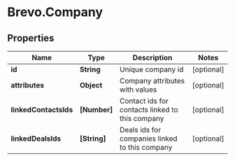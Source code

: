 # Brevo.Company

## Properties
Name | Type | Description | Notes
------------ | ------------- | ------------- | -------------
**id** | **String** | Unique company id | [optional] 
**attributes** | **Object** | Company attributes with values | [optional] 
**linkedContactsIds** | **[Number]** | Contact ids for contacts linked to this company | [optional] 
**linkedDealsIds** | **[String]** | Deals ids for companies linked to this company | [optional] 


